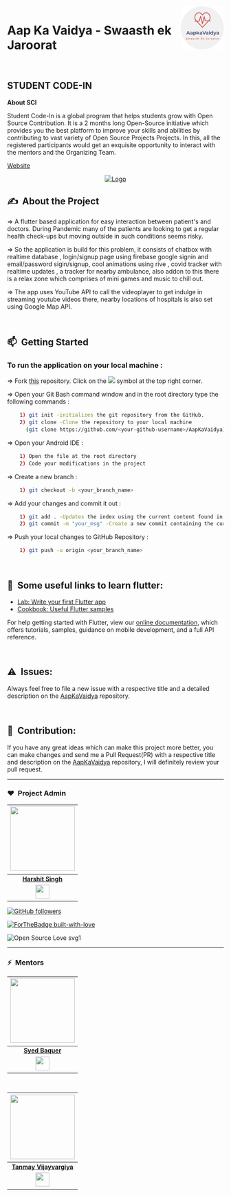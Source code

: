 <img src="assets/images/logo.png" align="right" alt="Image" height="100" width="100" />


# Aap Ka Vaidya - Swaasth ek Jaroorat

<br>

## STUDENT CODE-IN

****About SCI****

Student Code-In is a global program that helps students grow with Open Source Contribution. It is a 2 months long Open-Source initiative which provides you the best platform to improve your skills and abilities by contributing to vast variety of Open Source Projects Projects. In this, all the registered participants would get an exquisite opportunity to interact with the mentors and the Organizing Team. 

[Website](https://scodein.tech/) 


<p align="center">
  <a href="https://scodein.tech/">
    <img src="https://avatars1.githubusercontent.com/u/63442932?s=200&v=4" alt="Logo">
  </a>
    
<br>

## ✍&nbsp;  About the Project

=> A flutter based application for easy interaction between patient's and doctors. During Pandemic many of the patients are looking to get a regular health check-ups but moving outside in such conditions seems risky.


=> So the application is build for this problem, it consists of chatbox with realtime database , login/signup page using firebase google signin and email/password sigin/signup, cool animations using rive , covid tracker with realtime updates , a tracker for nearby ambulance, also addon to this there is a relax zone which comprises of mini games and music to chill out.


=> The app uses YouTube API to call the videoplayer to get indulge in streaming youtube videos there, nearby locations of hospitals is also set using Google Map API.

<br>

## 📫&nbsp; Getting Started

### To run the application on your local machine :

=> Fork [this](https://github.com/StudentCode-in/AapKaVaidya) repository.
Click on the <a href="https://github.com/StudentCode-in/AapKaVaidya/"><img src="https://img.icons8.com/ios/24/000000/code-fork.png"></a> symbol at the top right corner.  

=> Open your Git Bash command window and in the root directory type the following commands :
```bash
    1) git init -initializes the git repository from the GitHub. 
    2) git clone -Clone the repository to your local machine
      (git clone https://github.com/<your-github-username>/AapKaVaidya)
```    
=> Open your Android IDE :
```bash
    1) Open the file at the root directory
    2) Code your modifications in the project
```
=> Create a new branch :
```bash
    1) git checkout -b <your_branch_name>
```
=> Add your changes and commit it out :
```bash
    1) git add . -Updates the index using the current content found in the working tree
    2) git commit -m "your_msg" -Create a new commit containing the current contents of the index with a message
```
=> Push your local changes to GitHub Repository :
```bash
    1) git push -u origin <your_branch_name>
```
<br>

## 🤖&nbsp; Some useful links to learn flutter:

- [Lab: Write your first Flutter app](https://flutter.dev/docs/get-started/codelab)
- [Cookbook: Useful Flutter samples](https://flutter.dev/docs/cookbook)

For help getting started with Flutter, view our
[online documentation](https://flutter.dev/docs), which offers tutorials,
samples, guidance on mobile development, and a full API reference.

<br>

## ⚠️&nbsp; Issues:

Always feel free to file a new issue with a respective title and a detailed description on the [AapKaVaidya](https://github.com/StudentCode-in/AapKaVaidya) repository.

<br>

## 🤝&nbsp; Contribution:
If you have any great ideas which can make this project more better, you can make changes and send me a Pull Request(PR) with a respective title and description on the [AapKaVaidya](https://github.com/StudentCode-in/AapKaVaidya) repository, I will definitely review your pull request.


---

### ❤️&nbsp; Project Admin

<a href="https://github.com/Harshit564"><img src="https://avatars1.githubusercontent.com/u/47476857?s=400&u=8b1d57f71964ea8821662524e171a16e4fcc5c79&v=4" width=150px height=150px /></a>                                                                                         |
| :------------------------------------------------------------------------------------------------------------------------------------------------------------------------------------------------------------------------------------------------------------------------------------------------------------------------------------------: |
|                                                                                                                                        **[Harshit Singh](https://www.linkedin.com/in/harshit-singh-lko//)**                                                                                                                                        |
|<a href="https://www.linkedin.com/in/harshit-singh-lko"><img src="https://mpng.subpng.com/20180324/vhe/kisspng-linkedin-computer-icons-logo-social-networking-ser-facebook-5ab6ebfe5f5397.2333748215219374063905.jpg" width="32px" height="32px"></a> |


[![GitHub followers](https://img.shields.io/github/followers/Harshit564?label=Follow&style=social)](https://github.com/Harshit564/)

[![ForTheBadge built-with-love](https://forthebadge.com/images/badges/built-with-love.svg)](https://GitHub.com/Harshit564/)

![Open Source Love svg1](https://badges.frapsoft.com/os/v1/open-source.svg?v=103)

---
### ⚡&nbsp; Mentors

<a href="https://github.com/baquer"><img src="https://avatars2.githubusercontent.com/u/32494694?s=400&u=2ddfc779812f1c4e8757c3caf9dc234bc2787720&v=4" width=150px height=150px /></a>                                                                                         |
| :------------------------------------------------------------------------------------------------------------------------------------------------------------------------------------------------------------------------------------------------------------------------------------------------------------------------------------------: |
|                                                                                                                                        **[Syed Baquer](https://www.linkedin.com/mwlite/in/syed-baquer)**                                                                                                                                        |
|<a href="https://www.linkedin.com/mwlite/in/syed-baquer"><img src="https://mpng.subpng.com/20180324/vhe/kisspng-linkedin-computer-icons-logo-social-networking-ser-facebook-5ab6ebfe5f5397.2333748215219374063905.jpg" width="32px" height="32px"></a> | 

<br>

<a href="https://github.com/Tanmayvv"><img src="https://avatars2.githubusercontent.com/u/47348351?s=400&u=0e05994e11995b29f6bc983fbb0578c9210ffa23&v=4" width=150px height=150px /><a>                                                                                         |
| :------------------------------------------------------------------------------------------------------------------------------------------------------------------------------------------------------------------------------------------------------------------------------------------------------------------------------------------: |
|                                                                                                                                        **[Tanmay Vijayvargiya](linkedin.com/in/tanmay-vijayvargiya-3b2b201a1/r)**                                                                                                                                        |
|<a href="linkedin.com/in/tanmay-vijayvargiya-3b2b201a1/"><img src="https://mpng.subpng.com/20180324/vhe/kisspng-linkedin-computer-icons-logo-social-networking-ser-facebook-5ab6ebfe5f5397.2333748215219374063905.jpg" width="32px" height="32px"></a> |
